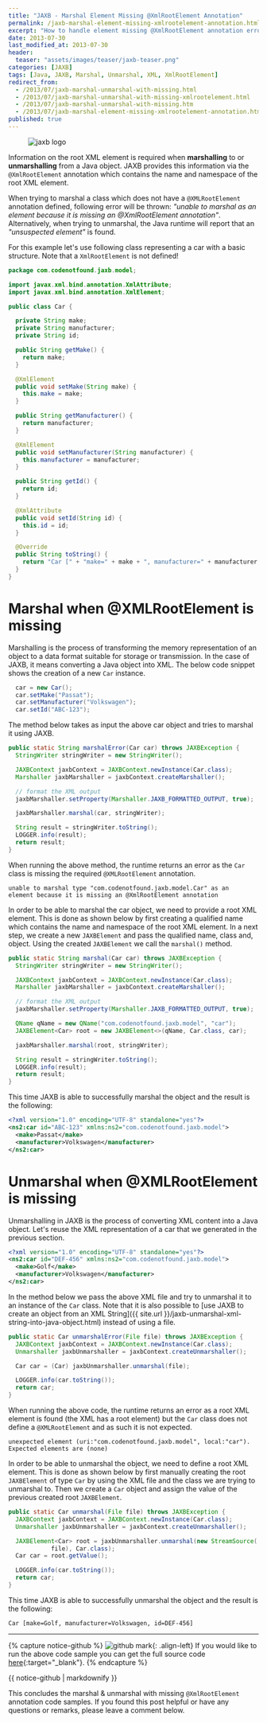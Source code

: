 ```yaml
---
title: "JAXB - Marshal Element Missing @XmlRootElement Annotation"
permalink: /jaxb-marshal-element-missing-xmlrootelement-annotation.html
excerpt: "How to handle element missing @XmlRootElement annotation errors when trying to marshal a Java object using JAXB."
date: 2013-07-30
last_modified_at: 2013-07-30
header:
  teaser: "assets/images/teaser/jaxb-teaser.png"
categories: [JAXB]
tags: [Java, JAXB, Marshal, Unmarshal, XML, XmlRootElement]
redirect_from:
  - /2013/07/jaxb-marshal-unmarshal-with-missing.html
  - /2013/07/jaxb-marshal-unmarshal-with-missing-xmlrootelement.html
  - /2013/07/jaxb-marshal-unmarshal-with-missing.htm
  - /2013/07/jaxb-marshal-element-missing-xmlrootelement-annotation.html
published: true
---
```


<figure>
    <img src="{{ site.url }}/assets/images/logo/jaxb-logo.png" alt="jaxb logo" class="logo">
</figure>

Information on the root XML element is required when **marshalling** to or **unmarshalling** from a Java object. JAXB provides this information via the `@XmlRootElement` annotation which contains the name and namespace of the root XML element.

When trying to marshal a class which does not have a `@XMLRootElement` annotation defined, following error will be thrown: <var>"unable to marshal as an element because it is missing an @XmlRootElement annotation"</var>. Alternatively, when trying to unmarshal, the Java runtime will report that an <var>"unsuspected element"</var> is found.

For this example let's use following class representing a car with a basic structure. Note that a `XmlRootElement` is not defined!

``` java
package com.codenotfound.jaxb.model;

import javax.xml.bind.annotation.XmlAttribute;
import javax.xml.bind.annotation.XmlElement;

public class Car {

  private String make;
  private String manufacturer;
  private String id;

  public String getMake() {
    return make;
  }

  @XmlElement
  public void setMake(String make) {
    this.make = make;
  }

  public String getManufacturer() {
    return manufacturer;
  }

  @XmlElement
  public void setManufacturer(String manufacturer) {
    this.manufacturer = manufacturer;
  }

  public String getId() {
    return id;
  }

  @XmlAttribute
  public void setId(String id) {
    this.id = id;
  }

  @Override
  public String toString() {
    return "Car [" + "make=" + make + ", manufacturer=" + manufacturer + ", id=" + id + "]";
  }
}
```

# Marshal when @XMLRootElement is missing

Marshalling is the process of transforming the memory representation of an object to a data format suitable for storage or transmission. In the case of JAXB, it means converting a Java object into XML. The below code snippet shows the creation of a new `Car` instance.
``` java
  car = new Car();
  car.setMake("Passat");
  car.setManufacturer("Volkswagen");
  car.setId("ABC-123");
```

The method below takes as input the above car object and tries to marshal it using JAXB.

``` java
public static String marshalError(Car car) throws JAXBException {
  StringWriter stringWriter = new StringWriter();

  JAXBContext jaxbContext = JAXBContext.newInstance(Car.class);
  Marshaller jaxbMarshaller = jaxbContext.createMarshaller();

  // format the XML output
  jaxbMarshaller.setProperty(Marshaller.JAXB_FORMATTED_OUTPUT, true);

  jaxbMarshaller.marshal(car, stringWriter);

  String result = stringWriter.toString();
  LOGGER.info(result);
  return result;
}
```

When running the above method, the runtime returns an error as the `Car` class is missing the required `@XMLRootElement` annotation.

``` plaintext
unable to marshal type "com.codenotfound.jaxb.model.Car" as an
element because it is missing an @XmlRootElement annotation
```

In order to be able to marshal the car object, we need to provide a root XML element. This is done as shown below by first creating a qualified name which contains the name and namespace of the root XML element. In a next step, we create a new `JAXBElement` and pass the qualified name, class and, object. Using the created `JAXBElement` we call the `marshal()` method.

``` java
public static String marshal(Car car) throws JAXBException {
  StringWriter stringWriter = new StringWriter();

  JAXBContext jaxbContext = JAXBContext.newInstance(Car.class);
  Marshaller jaxbMarshaller = jaxbContext.createMarshaller();

  // format the XML output
  jaxbMarshaller.setProperty(Marshaller.JAXB_FORMATTED_OUTPUT, true);

  QName qName = new QName("com.codenotfound.jaxb.model", "car");
  JAXBElement<Car> root = new JAXBElement<>(qName, Car.class, car);

  jaxbMarshaller.marshal(root, stringWriter);

  String result = stringWriter.toString();
  LOGGER.info(result);
  return result;
}
```

This time JAXB is able to successfully marshal the object and the result is the following:

``` xml
<?xml version="1.0" encoding="UTF-8" standalone="yes"?>
<ns2:car id="ABC-123" xmlns:ns2="com.codenotfound.jaxb.model">
  <make>Passat</make>
  <manufacturer>Volkswagen</manufacturer>
</ns2:car>
```

# Unmarshal when @XMLRootElement is missing

Unmarshalling in JAXB is the process of converting XML content into a Java object. Let's reuse the XML representation of a car that we generated in the previous section.

``` xml
<?xml version="1.0" encoding="UTF-8" standalone="yes"?>
<ns2:car id="DEF-456" xmlns:ns2="com.codenotfound.jaxb.model">
  <make>Golf</make>
  <manufacturer>Volkswagen</manufacturer>
</ns2:car>
```

In the method below we pass the above XML file and try to unmarshal it to an instance of the `Car` class. Note that it is also possible to [use JAXB to create an object from an XML String]({{ site.url }}/jaxb-unmarshal-xml-string-into-java-object.html) instead of using a file.

``` java
public static Car unmarshalError(File file) throws JAXBException {
  JAXBContext jaxbContext = JAXBContext.newInstance(Car.class);
  Unmarshaller jaxbUnmarshaller = jaxbContext.createUnmarshaller();

  Car car = (Car) jaxbUnmarshaller.unmarshal(file);

  LOGGER.info(car.toString());
  return car;
}
```

When running the above code, the runtime returns an error as a root XML element is found (the XML has a root element) but the `Car` class does not define a `@XMLRootElement` and as such it is not expected.

``` plaintext
unexpected element (uri:"com.codenotfound.jaxb.model", local:"car").
Expected elements are (none)
```

In order to be able to unmarshal the object, we need to define a root XML element. This is done as shown below by first manually creating the root `JAXBElement` of type `Car` by using the XML file and the class we are trying to unmarshal to. Then we create a `Car` object and assign the value of the previous created root `JAXBElement`.

``` java
public static Car unmarshal(File file) throws JAXBException {
  JAXBContext jaxbContext = JAXBContext.newInstance(Car.class);
  Unmarshaller jaxbUnmarshaller = jaxbContext.createUnmarshaller();

  JAXBElement<Car> root = jaxbUnmarshaller.unmarshal(new StreamSource(
            file), Car.class);
  Car car = root.getValue();

  LOGGER.info(car.toString());
  return car;
}
```

This time JAXB is able to successfully unmarshal the object and the result is the following:

``` plaintext
Car [make=Golf, manufacturer=Volkswagen, id=DEF-456]
```

---

{% capture notice-github %}
![github mark](/assets/images/logos/github-mark.png){: .align-left}
If you would like to run the above code sample you can get the full source code [here](https://github.com/code-not-found/jaxb/tree/master/jaxb-missing-rootelement){:target="_blank"}.
{% endcapture %}
<div class="notice--info">{{ notice-github | markdownify }}</div>

This concludes the marshal & unmarshal with missing `@XmlRootElement` annotation code samples. If you found this post helpful or have any questions or remarks, please leave a comment below.
